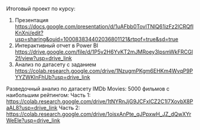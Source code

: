 Итоговый проект по курсу:
1. Презентация
  https://docs.google.com/presentation/d/1uAFbb0TovlTNlQ61izFz2lCRQfIKnXni/edit?usp=sharing&ouid=100083834402036801121&rtpof=true&sd=true
2. Интерактивный отчет в Power BI
  https://drive.google.com/file/d/1P5v2H6YvKT2mJMRoey3lpsmWkFRCGl2f/view?usp=drive_link
3.  Анализ по датасету c заданием
  https://colab.research.google.com/drive/1NzugmPKgm6EHKm4WvqP9PYYZWKlnFhUb?usp=drive_link

Разведочный анализ по датасету IMDb Movies: 5000 фильмов с наибольшим рейтингом:
Часть 1: https://colab.research.google.com/drive/1tNYRnJjG9JCFxlCZ2C1l7XovbX8PaAL8?usp=drive_link
Часть 2: https://colab.research.google.com/drive/1oisxAnPte_qJPpxwH_JZ_dQwXYrWeEle?usp=drive_link

